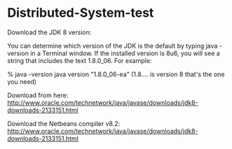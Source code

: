 # Distributed-System-test

Download the JDK 8 version:

You can determine which version of the JDK is the default by typing java -version in a Terminal window. If the installed version is 8u6, you will see a string that includes the text 1.8.0_06. For example:

% java -version
java version "1.8.0_06-ea"  (1.8.... is version 8 that's the one you need)


Download from here:
http://www.oracle.com/technetwork/java/javase/downloads/jdk8-downloads-2133151.html

Download the Netbeans compiler v8.2:
http://www.oracle.com/technetwork/java/javase/downloads/jdk8-downloads-2133151.html



